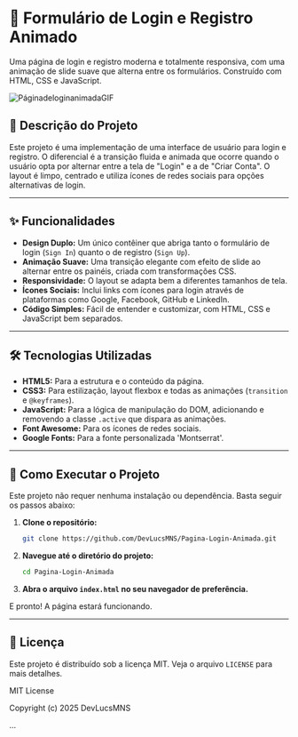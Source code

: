 # 🎨 Formulário de Login e Registro Animado

Uma página de login e registro moderna e totalmente responsiva, com uma animação de slide suave que alterna entre os formulários. Construído com HTML, CSS e JavaScript.

![PáginadeloginanimadaGIF](https://github.com/user-attachments/assets/a309796e-0e93-4fa9-9d66-95effc947e3e)

## 📖 Descrição do Projeto

Este projeto é uma implementação de uma interface de usuário para login e registro. O diferencial é a transição fluida e animada que ocorre quando o usuário opta por alternar entre a tela de "Login" e a de "Criar Conta". O layout é limpo, centrado e utiliza ícones de redes sociais para opções alternativas de login.

---

## ✨ Funcionalidades

* **Design Duplo:** Um único contêiner que abriga tanto o formulário de login (`Sign In`) quanto o de registro (`Sign Up`).
* **Animação Suave:** Uma transição elegante com efeito de slide ao alternar entre os painéis, criada com transformações CSS.
* **Responsividade:** O layout se adapta bem a diferentes tamanhos de tela.
* **Ícones Sociais:** Inclui links com ícones para login através de plataformas como Google, Facebook, GitHub e LinkedIn.
* **Código Simples:** Fácil de entender e customizar, com HTML, CSS e JavaScript bem separados.

---

## 🛠️ Tecnologias Utilizadas

* **HTML5:** Para a estrutura e o conteúdo da página.
* **CSS3:** Para estilização, layout flexbox e todas as animações (`transition` e `@keyframes`).
* **JavaScript:** Para a lógica de manipulação do DOM, adicionando e removendo a classe `.active` que dispara as animações.
* **Font Awesome:** Para os ícones de redes sociais.
* **Google Fonts:** Para a fonte personalizada 'Montserrat'.

---

## 🚀 Como Executar o Projeto

Este projeto não requer nenhuma instalação ou dependência. Basta seguir os passos abaixo:

1.  **Clone o repositório:**
    ```bash
    git clone https://github.com/DevLucsMNS/Pagina-Login-Animada.git 
    ```
2.  **Navegue até o diretório do projeto:**
    ```bash
    cd Pagina-Login-Animada
    ```
3.  **Abra o arquivo `index.html` no seu navegador de preferência.**

E pronto! A página estará funcionando.

---

## 📜 Licença

Este projeto é distribuído sob a licença MIT. Veja o arquivo `LICENSE` para mais detalhes.

MIT License

Copyright (c) 2025 DevLucsMNS

...
